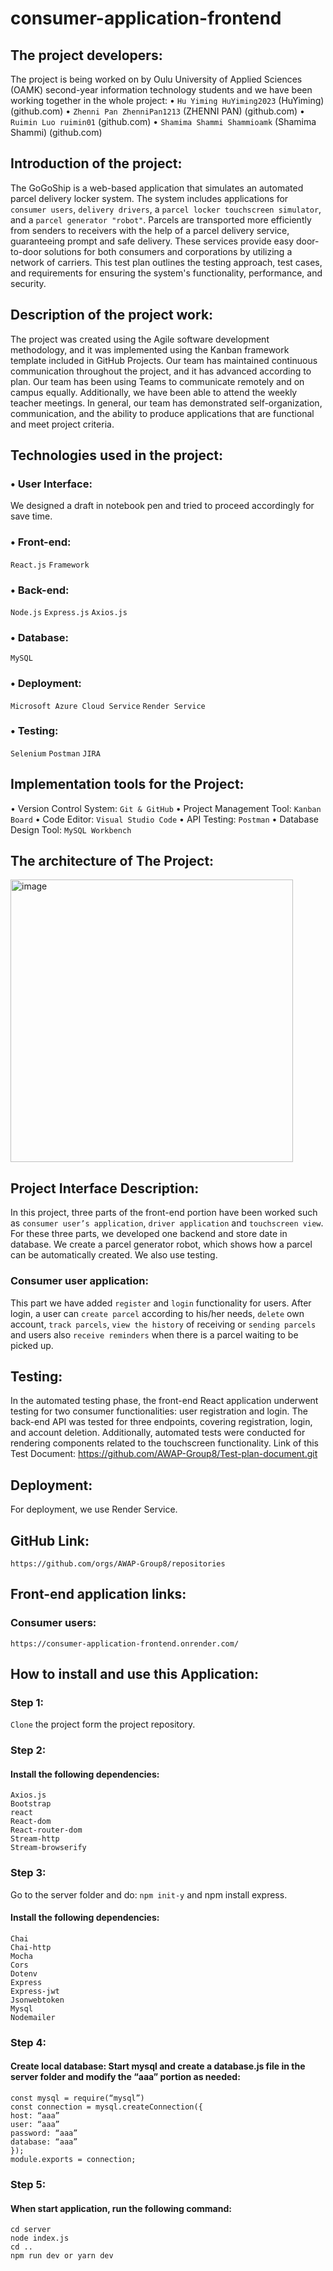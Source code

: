 # consumer-application-frontend

## The project developers: 
The project is being worked on by Oulu University of Applied Sciences (OAMK) second-year information technology students and we have been working together in the whole project:
•	`Hu Yiming HuYiming2023` (HuYiming) (github.com)
•	`Zhenni Pan ZhenniPan1213` (ZHENNI PAN) (github.com)
•	`Ruimin Luo ruimin01` (github.com)
•	`Shamima Shammi Shammioamk` (Shamima Shammi) (github.com)

## Introduction of the project: 
The GoGoShip is a web-based application that simulates an automated parcel delivery locker system. 
The system includes applications for `consumer users`, `delivery drivers`, a `parcel locker touchscreen simulator`, and a `parcel generator "robot"`.
Parcels are transported more efficiently from senders to receivers with the help of a parcel delivery service, guaranteeing prompt and safe delivery. 
These services provide easy door-to-door solutions for both consumers and corporations by utilizing a network of carriers.
This test plan outlines the testing approach, test cases, and requirements for ensuring the system's functionality, performance, and security.  

## Description of the project work:
The project was created using the Agile software development methodology, and it was implemented using the Kanban framework template included in GitHub Projects. 
Our team has maintained continuous communication throughout the project, and it has advanced according to plan. Our team has been using Teams to communicate remotely and on campus equally. 
Additionally, we have been able to attend the weekly teacher meetings. In general, our team has demonstrated self-organization, communication, and the ability to produce applications that are functional and meet project criteria.

## Technologies used in the project:
### •	User Interface: 
   We designed a draft in notebook pen and tried to proceed accordingly for save time.
### •	Front-end:
   `React.js` `Framework`
### •	Back-end:
   `Node.js`
   `Express.js`
   `Axios.js`
### •	Database:
   `MySQL`
### •	Deployment:
   `Microsoft Azure Cloud Service`
   `Render Service`
### •	Testing:
   `Selenium`
   `Postman`
   `JIRA`

## Implementation tools for the Project:
•	Version Control System: `Git & GitHub`
•	Project Management Tool: `Kanban Board`
•	Code Editor: `Visual Studio Code`
•	API Testing: `Postman`
•	Database Design Tool: `MySQL Workbench`

## The architecture of The Project:
<img width="452" alt="image" src="https://github.com/AWAP-Group8/consumer-application-frontend/assets/143256533/3af80d1f-4ab2-4c0c-927a-69cbcc33fea9">

## Project Interface Description:
In this project, three parts of the front-end portion have been worked such as `consumer user’s application`, `driver application` and `touchscreen view`. For these three parts, we developed one backend and store date in database. We create a parcel generator robot, which shows how a parcel can be automatically created. We also use testing. 

### Consumer user application:
This part we have added `register` and `login` functionality for users. After login, a user can `create parcel` according to his/her needs, `delete` own account, `track parcels`, `view the history` of receiving or `sending parcels` and users also `receive reminders` when there is a parcel waiting to be picked up. 

## Testing: 
In the automated testing phase, the front-end React application underwent testing for two consumer functionalities: user registration and login. The back-end API was tested for three endpoints, covering registration, login, and account deletion. Additionally, automated tests were conducted for rendering components related to the touchscreen functionality.
Link of this Test Document:  https://github.com/AWAP-Group8/Test-plan-document.git

## Deployment:
For deployment, we use Render Service.

## GitHub Link: 
   `https://github.com/orgs/AWAP-Group8/repositories`
## Front-end application links:
  ### Consumer users: 
   `https://consumer-application-frontend.onrender.com/`

## How to install and use this Application:
### Step 1:
  `Clone` the project form the project repository.
  
### Step 2:
  #### Install the following dependencies:
    Axios.js
    Bootstrap
    react
    React-dom
    React-router-dom
    Stream-http
    Stream-browserify
    
### Step 3:
  Go to the server folder and do: `npm init-y` and npm install express.
  #### Install the following dependencies:
    Chai
    Chai-http
    Mocha
    Cors
    Dotenv
    Express
    Express-jwt
    Jsonwebtoken
    Mysql 
    Nodemailer

### Step 4:
  #### Create local database: Start mysql and create a database.js file in the server folder and modify the “aaa” portion as needed:
    const mysql = require(“mysql”)
    const connection = mysql.createConnection({
    host: “aaa”
    user: “aaa”
    password: “aaa”
    database: “aaa”
    });
    module.exports = connection;
    
### Step 5:
  #### When start application, run the following command:
    cd server
    node index.js
    cd ..
    npm run dev or yarn dev











